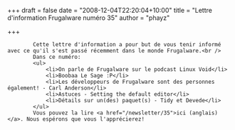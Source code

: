 
+++
draft = false
date = "2008-12-04T22:20:04+10:00"
title = "Lettre d'information Frugalware numéro 35"
author = "phayz"

+++

            Cette lettre d'information a pour but de vous tenir informé avec ce qu'il s'est passé récemment dans le monde Frugalware.<br />
            Dans ce numéro:
            <ul>
                <li>On parle de Frugalware sur le podcast Linux Void</li>
                <li>Boobaa Le Sage :P</li>
                <li>Les développeurs de Frugalware sont des personnes également! - Carl Anderson</li>
                <li>Astuces - Setting the default editor</li>
                <li>Détails sur un(des) paquet(s) - Tidy et Devede</li>
            </ul>
            Vous pouvez la lire <a href="/newsletter/35">ici (anglais)</a>. Nous espérons que vous l'apprécierez!
            
        